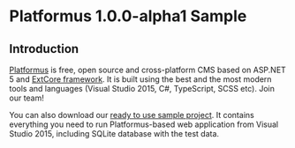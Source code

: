 # Platformus 1.0.0-alpha1 Sample

## Introduction

[Platformus](https://github.com/Platformus/Platformus) is free, open source and cross-platform CMS
based on ASP.NET 5 and [ExtCore framework](https://github.com/ExtCore/ExtCore). It is built using
the best and the most modern tools and languages (Visual Studio 2015, C#, TypeScript, SCSS etc).
Join our team!

You can also download our [ready to use sample project](http://platformus.net/files/Platformus-Sample-1.0.0-alpha1.zip).
It contains everything you need to run Platformus-based web application from Visual Studio 2015, including SQLite
database with the test data.